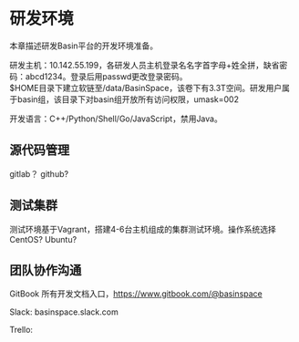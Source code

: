 # 研发环境

本章描述研发Basin平台的开发环境准备。

研发主机：10.142.55.199，各研发人员主机登录名名字首字母+姓全拼，缺省密码：abcd1234。登录后用passwd更改登录密码。  
$HOME目录下建立软链至/data/BasinSpace，该卷下有3.3T空间。研发用户属于basin组，该目录下对basin组开放所有访问权限，umask=002

开发语言：C++/Python/Shell/Go/JavaScript，禁用Java。

## 源代码管理

gitlab？ github?

## 测试集群

测试环境基于Vagrant，搭建4-6台主机组成的集群测试环境。操作系统选择CentOS? Ubuntu?

## 团队协作沟通

GitBook 所有开发文档入口，https://www.gitbook.com/@basinspace

Slack: basinspace.slack.com

Trello:

